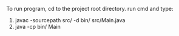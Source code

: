 To run program, cd to the project root directory. run cmd and type:

1. javac -sourcepath src/ -d bin/ src/Main.java
2. java -cp bin/ Main